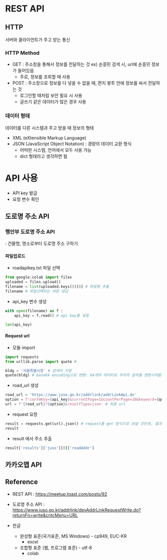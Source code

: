 # REST API 

## HTTP 

서버와 클라이언트가 주고 받는 통신  

### HTTP Method 

- GET : 주소창을 통해서 정보를 전달하는 것 ex) 손흥민 검색 시, url에 손흥민 정보가 들어있음 
  - 주로, 정보를 조회할 때 사용 
- POST : 주소창으로 정보를 다 넣을 수 없을 때, 편지 봉투 안에 정보를 싸서 전달하는 것 
  - 로그인할 때처럼 보안 필요 시 사용
  - 글쓰기 같은 데이터가 많은 경우 사용 

### 데이터 형태 

데이터를 다른 시스템과 주고 받을 때 정보의 형태 

- XML (eXtensible Markup Language)
- JSON (JavaScript Object Notation) : 경량의 데이터 교환 형식 
  - 어떠한 시스템, 언어에서 모두 사용 가능 
  - dict 형태라고 생각하면 됨 



# API 사용 

- API key 발급 
- 요청 변수 확인 



## 도로명 주소 API 

### 행안부 도로명 주소  API 

: 건물명, 명소로부터 도로명 주소 구하기 



#### 파일업로드 

- roadapikey.txt 파일 선택 

```python
from google.colab import files 
uploaded = files.upload()
filename = list(uploaded.keys())[0] # 파일명 추출 
filename # 파일선택되는 버튼 생김 
```



- api_key 변수 생성 

```python
with open(filename) as f : 
    api_key = f.read() # api key를 넣음 

len(api_key)
```



#### Request url 

- 모듈 import 

```python
import requests 
from urllib.parse import quote # 

bldg = '서울특별시청' # 검색어 지정 
quote(bldg) # base64 encoding으로 변환: 64개의 데이터로 우리의 글자를 변환시켜줌 
```



- road_url 생성 

```python
road_url = 'https://www.juso.go.kr/addrlink/addrLinkApi.do'
option = f'confmKey={api_key}&currentPage=1&countPerPage=10&keyword={quote(bldg)}' # 파라미터 사이에는 &로 연결 
url = f'{road_url}?{option}&resultType=json' # 최종 url
```



- request 요청 

```python
result = requests.get(url).json() # request를 get 방식으로 보낼 것인데, 결과는 json이다. 
result
```



- result 에서 주소 추출 

```python
result['results']['juso'][0]['roadAddr']
```



## 카카오맵 API 



## Reference 

- REST API : https://meetup.toast.com/posts/92

- 도로명 주소 API : https://www.juso.go.kr/addrlink/devAddrLinkRequestWrite.do?returnFn=write&cntcMenu=URL





- 한글 
  - 완성형 표준(국가표준, MS Windows) - cp949, EUC-KR
    - excel
  - 조합형 표준 (웹, 프로그램 표준) - utf-8 
    - colab

